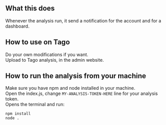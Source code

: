## What this does
Whenever the analysis run, it send a notification for the account and for a dashboard.

## How to use on Tago
Do your own modifications if you want.<br>
Upload to Tago analysis, in the admin website.<br>

## How to run the analysis from your machine  
Make sure you have npm and node installed in your machine.<br>
Open the index.js, change `MY-ANALYSIS-TOKEN-HERE` line for your analysis token.<br>
Opens the terminal and run:

`npm install`<br>
`node .`

